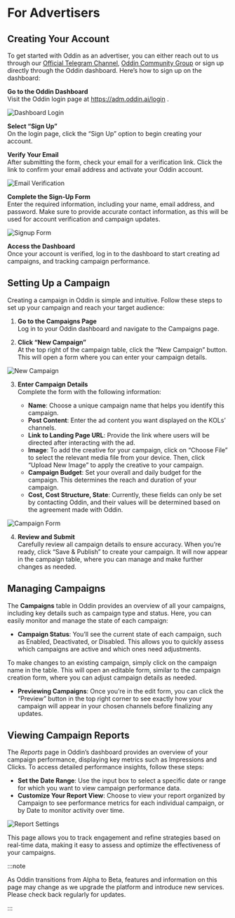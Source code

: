 # For Advertisers

## Creating Your Account

To get started with Oddin as an advertiser, you can either reach out to us through our [Official Telegram Channel](https://t.me/oddinai), [Oddin Community Group](https://t.me/+xC7MTyOquMowMmM0) or sign up directly through the Oddin dashboard. Here’s how to sign up on the dashboard:

**Go to the Oddin Dashboard** \
Visit the Oddin login page at https://adm.oddin.ai/login .

![Dashboard Login](/img/oddin-dashboard-login.jpg)

**Select “Sign Up”** \
On the login page, click the “Sign Up” option to begin creating your account.

**Verify Your Email** \
After submitting the form, check your email for a verification link. Click the link to confirm your email address and activate your Oddin account.

![Email Verification](/img/oddin-email-verification.jpg)

**Complete the Sign-Up Form**\
Enter the required information, including your name, email address, and password. Make sure to provide accurate contact information, as this will be used for account verification and campaign updates.

![Signup Form](/img/oddin-signup-form.jpg)

**Access the Dashboard** \
Once your account is verified, log in to the dashboard to start creating ad campaigns, and tracking campaign performance.

## Setting Up a Campaign

Creating a campaign in Oddin is simple and intuitive. Follow these steps to set up your campaign and reach your target audience:

1. **Go to the Campaigns Page**\
   Log in to your Oddin dashboard and navigate to the Campaigns page.

2. **Click “New Campaign”**\
   At the top right of the campaign table, click the “New Campaign” button. This will open a form where you can enter your campaign details.

![New Campaign](/img/adv-new-campaign.jpg)

3. **Enter Campaign Details**\
   Complete the form with the following information:

   - **Name**: Choose a unique campaign name that helps you identify this campaign.
   - **Post Content**: Enter the ad content you want displayed on the KOLs’ channels.
   - **Link to Landing Page URL**: Provide the link where users will be directed after interacting with the ad.
   - **Image**: To add the creative for your campaign, click on “Choose File” to select the relevant media file from your device. Then, click “Upload New Image” to apply the creative to your campaign.
   - **Campaign Budget**: Set your overall and daily budget for the campaign. This determines the reach and duration of your campaign.
   - **Cost, Cost Structure, State**: Currently, these fields can only be set by contacting Oddin, and their values will be determined based on the agreement made with Oddin.

![Campaign Form](/img/oddin-campaign-form.jpg)

4. **Review and Submit**\
   Carefully review all campaign details to ensure accuracy. When you’re ready, click “Save & Publish” to create your campaign. It will now appear in the campaign table, where you can manage and make further changes as needed.

## Managing Campaigns

The **Campaigns** table in Oddin provides an overview of all your campaigns, including key details such as campaign type and status. Here, you can easily monitor and manage the state of each campaign:

- **Campaign Status**: You’ll see the current state of each campaign, such as Enabled, Deactivated, or Disabled. This allows you to quickly assess which campaigns are active and which ones need adjustments.

To make changes to an existing campaign, simply click on the campaign name in the table. This will open an editable form, similar to the campaign creation form, where you can adjust campaign details as needed.

- **Previewing Campaigns**: Once you’re in the edit form, you can click the “Preview” button in the top right corner to see exactly how your campaign will appear in your chosen channels before finalizing any updates.

## Viewing Campaign Reports

The _Reports_ page in Oddin’s dashboard provides an overview of your campaign performance, displaying key metrics such as Impressions and Clicks. To access detailed performance insights, follow these steps:

- **Set the Date Range**: Use the input box to select a specific date or range for which you want to view campaign performance data.
- **Customize Your Report View**: Choose to view your report organized by Campaign to see performance metrics for each individual campaign, or by Date to monitor activity over time.

![Report Settings](/img/oddin-report-settings.jpg)

This page allows you to track engagement and refine strategies based on real-time data, making it easy to assess and optimize the effectiveness of your campaigns.

:::note

As Oddin transitions from Alpha to Beta, features and information on this page may change as we upgrade the platform and introduce new services. Please check back regularly for updates.

:::
